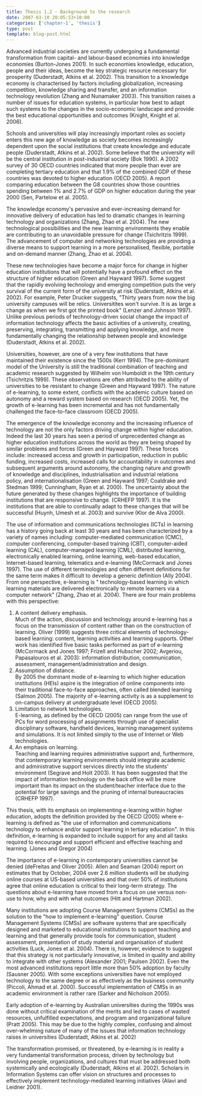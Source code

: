 ```yaml
---
title: Thesis 1.2 - Background to the research
date: 2007-03-10 20:05:53+10:00
categories: ['chapter-1', 'thesis']
type: post
template: blog-post.html
---
```

Advanced industrial societies are currently undergoing a fundamental transformation from capital- and labour-based economies into knowledge economies (Burton-Jones 2001). In such economies knowledge, education, people and their ideas, become the key strategic resource necessary for prosperity (Duderstadt, Atkins et al. 2002). This transition to a knowledge economy is characterised by factors including globalization, increasing competition, knowledge sharing and transfer, and an information technology revolution (Zhang and Nunamaker 2003). This transition raises a number of issues for education systems, in particular how best to adapt such systems to the changes in the socio-economic landscape and provide the best educational opportunities and outcomes (Knight, Knight et al. 2006).

Schools and universities will play increasingly important roles as society enters this new age of knowledge as society becomes increasingly dependent upon the social institutions that create knowledge and educate people (Duderstadt, Atkins et al. 2002). Some believe that the university will be the central institution in post-industrial society (Bok 1990). A 2002 survey of 30 OECD countries indicated that more people than ever are completing tertiary education and that 1.9% of the combined GDP of these countries was devoted to higher education (OECD 2005). A report comparing education between the G8 countries show those countries spending between 1% and 2.7% of GDP on higher education during the year 2000 (Sen, Partelow et al. 2005).

The knowledge economy's pervasive and ever-increasing demand for innovative delivery of education has led to dramatic changes in learning technology and organizations (Zhang, Zhao et al. 2004). The new technological possibilities and the new learning environments they enable are contributing to an unavoidable pressure for change (Tsichritzis 1999). The advancement of computer and networking technologies are providing a diverse means to support learning in a more personalised, flexible, portable and on-demand manner (Zhang, Zhao et al. 2004).

These new technologies have become a major force for change in higher education institutions that will potentially have a profound effect on the structure of higher education (Green and Hayward 1997). Some suggest that the rapidly evolving technology and emerging competition puts the very survival of the current form of the university at risk (Duderstadt, Atkins et al. 2002). For example, Peter Drucker suggests, "Thirty years from now the big university campuses will be relics. Universitites won't survive. It is as large a change as when we first got the printed book" (Lenzer and Johnson 1997). Unlike previous periods of technology-driven social change the impact of information technology affects the basic activities of a university, creating, preserving, integrating, transmitting and applying knowledge, and more fundamentally changing the relationship between people and knowledge (Duderstadt, Atkins et al. 2002).

Universities, however, are one of a very few institutions that have maintained their existence since the 1500s (Kerr 1994). The pre-dominant model of the University is still the traditional combination of teaching and academic research suggested by Wilhelm von Humboldt in the 19th century (Tsichritzis 1999). These observations are often attributed to the ability of universities to be resistant to change (Green and Hayward 1997). The nature of e-learning, to some extent, conflicts with the academic culture based on autonomy and a reward system based on research (OECD 2005). Yet, the growth of e-learning has been incremental and has not fundamentally challenged the face-to-face classroom (OECD 2005).

The emergence of the knowledge economy and the increasing influence of technology are not the only factors driving change within higher education. Indeed the last 30 years has seen a period of unprecedented change as higher education institutions across the world as they are being shaped by similar problems and forces (Green and Hayward 1997). These forces include: increased access and growth in participation, reduction in public funding, increased costs, increased calls for accountability in outcomes and subsequent arguments around autonomy, the changing nature and growth of knowledge and disciplines, industrialisation and industrial relations policy, and internationalisation (Green and Hayward 1997; Coaldrake and Stedman 1999; Cunningham, Ryan et al. 2000). The uncertainty about the future generated by these changes highlights the importance of building institutions that are responsive to change. (CRHEFP 1997). It is the institutions that are able to continually adapt to these changes that will be successful (Huynh, Umesh et al. 2003) and survive (Klor de Alva 2000).

The use of information and communications technologies (ICTs) in learning has a history going back at least 30 years and has been characterized by a variety of names including: computer-mediated communication (CMC), computer conferencing, computer-based training (CBT), computer-aided learning (CAL), computer-managed learning (CML), distributed learning, electronically enabled learning, online learning, web-based education, Internet-based learning, telematics and e-learning (McCormack and Jones 1997). The use of different terminologies and often different definitions for the same term makes it difficult to develop a generic definition (Ally 2004). From one perspective, e-learning is " technology-based learning in which learning materials are delivered electronically to remote learners via a computer network" (Zhang, Zhao et al. 2004). There are four main problems with this perspective:

1. A content delivery emphasis.  
    Much of the action, discussion and technology around e-learning has a focus on the transmission of content rather than on the construction of learning. Oliver (1999) suggests three critical elements of technology-based learning: content, learning activities and learning supports. Other work has identified five basic tasks performed as part of e-learning (McCormack and Jones 1997; Frizell and Hubscher 2002; Avgeriou, Papasalouros et al. 2003): information distribution, communication, assessment, management/administration and design.
2. Assumption of distance.  
    By 2005 the dominant mode of e-learning to which higher education institutions (HEIs) aspire is the integration of online components into their traditional face-to-face approaches, often called blended learning (Salmon 2005). The majority of e-learning activity is as a supplement to on-campus delivery at undergraduate level (OECD 2005).
3. Limitation to network technologies.  
    E-learning, as defined by the OECD (2005) can range from the use of PCs for word processing of assignments through use of specialist disciplinary software, handheld devices, learning management systems and simulations. It is not limited simply to the use of Internet or Web technologies.
4. An emphasis on learning.  
    Teaching and learning requires administrative support and, furthermore, that contemporary learning environments should integrate academic and administrative support services directly into the students' environment (Segrave and Holt 2003). It has been suggested that the impact of information technology on the back office will be more important than its impact on the student/teacher interface due to the potential for large savings and the pruning of internal bureaucracies (CRHEFP 1997).

This thesis, with its emphasis on implementing e-learning within higher education, adopts the definition provided by the OECD (2005) where e-learning is defined as "the use of information and communications technology to enhance and/or support learning in tertiary education". In this definition, e-learning is expanded to include support for any and all tasks required to encourage and support efficient and effective teaching and learning. (Jones and Gregor 2004)

The importance of e-learning in contemporary universities cannot be denied (deFreitas and Oliver 2005). Allen and Seaman (2004) report on estimates that by October, 2004 over 2.6 million students will be studying online courses at US-based universities and that over 50% of institutions agree that online education is critical to their long-term strategy. The questions about e-learning have moved from a focus on use versus non-use to how, why and with what outcomes (Hitt and Hartman 2002).

Many institutions are adopting Course Management Systems (CMSs) as the solution to the "how to implement e-learning" question. Course Management Systems (CMSs) are software systems that are specifically designed and marketed to educational institutions to support teaching and learning and that generally provide tools for communication, student assessment, presentation of study material and organisation of student activities (Luck, Jones et al. 2004). There is, however, evidence to suggest that this strategy is not particularly innovative, is limited in quality and ability to integrate with other systems (Alexander 2001; Paulsen 2002). Even the most advanced institutions report little more than 50% adoption by faculty (Sausner 2005). With some exceptions universities have not employed technology to the same degree or as effectively as the business community (Piccoli, Ahmad et al. 2000). Successful implementation of CMSs in an academic environment is rather rare (Sarker and Nicholson 2005).

Early adoption of e-learning by Australian universities during the 1990s was done without critical examination of the merits and led to cases of wasted resources, unfulfilled expectations, and program and organizational failure (Pratt 2005). This may be due to the highly complex, confusing and almost over-whelming nature of many of the issues that information technology raises in universities (Duderstadt, Atkins et al. 2002)

The transformation promised, or threatened, by e-learning is in reality a very fundamental transformation process, driven by technology but involving people, organizations, and cultures that must be addressed both systemically and ecologically (Duderstadt, Atkins et al. 2002). Scholars in Information Systems can offer vision on structures and processes to effectively implement technology-mediated learning initiatives (Alavi and Leidner 2001).